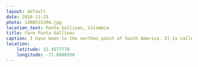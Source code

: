 ```yaml
---
layout: default
date: 2016-11-25
photo: 1480515394.jpg
location_text: Punta Gallinas, Colombia
title: Faro Punta Gallinas
caption: I have been to the northen point of South America. It is called the Punta Gallinas. There is nothing there except an iron light tower, a small house and a rocky beach.
location:
    latitude: 12.4577778
    longitude: -71.6680556
---
```

